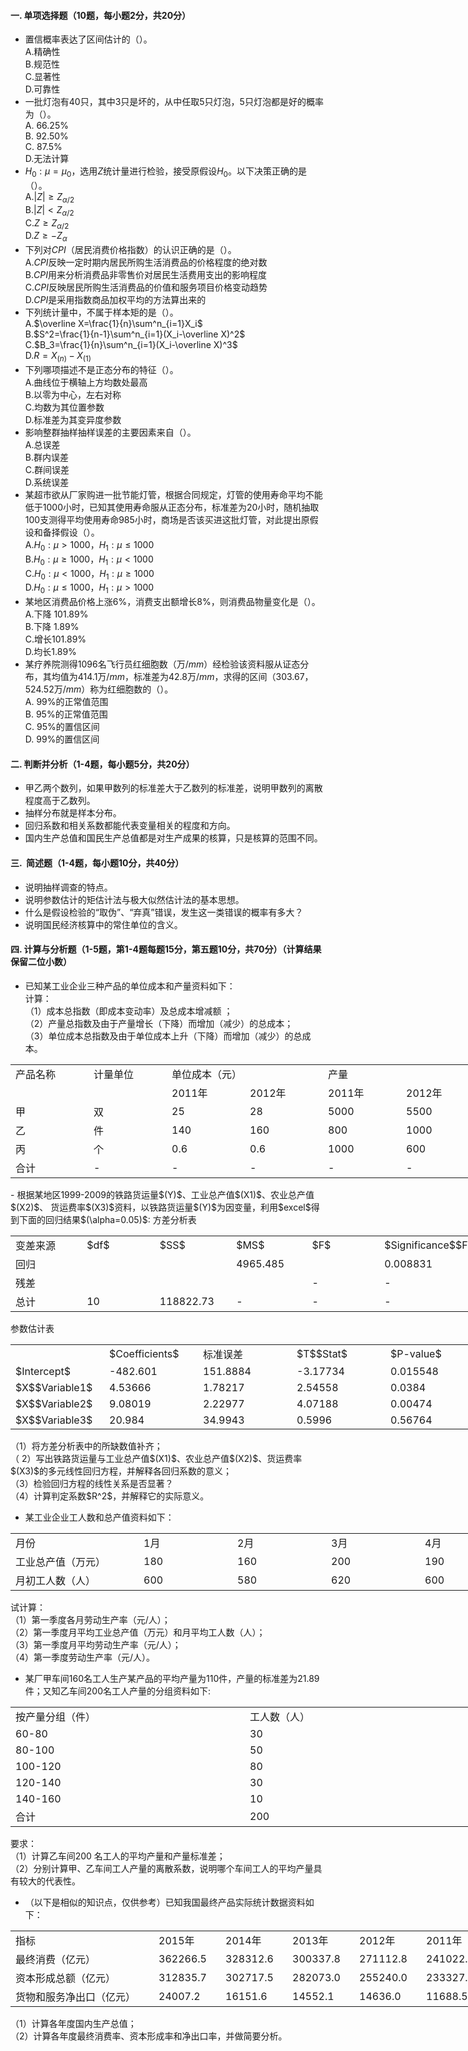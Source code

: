 #### 一. 单项选择题（10题，每小题2分，共20分）


 -  置信概率表达了区间估计的（）。<br />A.精确性<br />B.规范性<br />C.显著性<br />D.可靠性 
-  一批灯泡有40只，其中3只是坏的，从中任取5只灯泡，5只灯泡都是好的概率为（）。<br />A. 66.25%<br />B. 92.50%<br />C. 87.5%<br />D.无法计算 
-  $H_0:μ=\mu_0$，选用$Z$统计量进行检验，接受原假设$H_0$。以下决策正确的是（）。<br />A.$|Z|≥Z_{\alpha/2}$<br />B.$|Z|<Z_{\alpha/2}$<br />C.$Z≥Z_{\alpha/2}$<br />D.$Z≥-Z_{\alpha}$ 
-  下列对$CPI$（居民消费价格指数）的认识正确的是（）。<br />A.$CPI$反映一定时期内居民所购生活消费品的价格程度的绝对数<br />B.$CPI$用来分析消费品非零售价对居民生活费用支出的影响程度<br />C.$CPI$反映居民所购生活消费品的价值和服务项目价格变动趋势<br />D.$CPI$是采用指数商品加权平均的方法算出来的 
-  下列统计量中，不属于样本矩的是（）。<br />A.$\overline X=\frac{1}{n}\sum^n_{i=1}X_i$<br />B.$S^2=\frac{1}{n-1}\sum^n_{i=1}(X_i-\overline X)^2$<br />C.$B_3=\frac{1}{n}\sum^n_{i=1}(X_i-\overline X)^3$<br />D.$R=X_{(n)}-X_{(1)}$ 
-  下列哪项描述不是正态分布的特征（）。<br />A.曲线位于横轴上方均数处最高<br />B.以零为中心，左右对称<br />C.均数为其位置参数<br />D.标准差为其变异度参数 
-  影响整群抽样抽样误差的主要因素来自（）。<br />A.总误差<br />B.群内误差<br />C.群间误差<br />D.系统误差 
-  某超市欲从厂家购进一批节能灯管，根据合同规定，灯管的使用寿命平均不能低于1000小时，已知其使用寿命服从正态分布，标准差为20小时，随机抽取100支测得平均使用寿命985小时，商场是否该买进这批灯管，对此提出原假设和备择假设（）。<br />A.$H_0:\mu>1000，H_1:\mu \leq 1000$<br />B.$H_0:\mu\geq1000，H_1:\mu <1000$<br />C.$H_0:\mu<1000，H_1:\mu \geq1000$<br />D.$H_0:\mu\leq1000，H_1:\mu >1000$ 
-  某地区消费品价格上涨6%，消费支出额增长8%，则消费品物量变化是（）。<br />A.下降 101.89%<br />B.下降 1.89%<br />C.增长101.89%<br />D.均长1.89% 
-  某疗养院测得1096名飞行员红细胞数（万/$mm$）经检验该资料服从证态分布，其均值为414.1万/$mm$，标准差为42.8万/$mm$，求得的区间（303.67，524.52万/$mm$）称为红细胞数的（）。<br />A. 99%的正常值范围<br />B. 95%的正常值范围<br />C. 95%的置信区间<br />D. 99%的置信区间 


 #### 二. 判断并分析（1-4题，每小题5分，共20分）


 - 甲乙两个数列，如果甲数列的标准差大于乙数列的标准差，说明甲数列的离散程度高于乙数列。
- 抽样分布就是样本分布。
- 回归系数和相关系数都能代表变量相关的程度和方向。
- 国内生产总值和国民生产总值都是对生产成果的核算，只是核算的范围不同。


 #### 三.  简述题（1-4题，每小题10分，共40分）


 - 说明抽样调查的特点。
- 说明参数估计的矩估计法与极大似然估计法的基本思想。
- 什么是假设检验的“取伪”、“弃真”错误，发生这一类错误的概率有多大？
- 说明国民经济核算中的常住单位的含义。


 #### 四. 计算与分析题（1-5题，第1-4题每题15分，第五题10分，共70分）（计算结果保留二位小数）


 -  已知某工业企业三种产品的单位成本和产量资料如下： <br />计算：<br />（1）成本总指数（即成本变动率）及总成本增减额 ；<br />（2）产量总指数及由于产量增长（下降）而增加（减少）的总成本；<br />（3）单位成本总指数及由于单位成本上升（下降）而增加（减少）的总成本。 
<table data-lake-id="2fb54b88" id="2fb54b88" margin="true" class="lake-table" style="width: 750px"><colgroup><col width="125"><col width="125"><col width="125"><col width="125"><col width="125"><col width="125"></colgroup><tbody><tr data-lake-id="ube665bf3" id="ube665bf3"><td data-lake-id="u9e8a527f" id="u9e8a527f">产品名称
 </td><td data-lake-id="udbb91e9e" id="udbb91e9e">计量单位
 </td><td data-lake-id="udcca939f" id="udcca939f">单位成本（元）
 </td><td data-lake-id="uaf2b9501" id="uaf2b9501"></td><td data-lake-id="udf7d3e55" id="udf7d3e55">产量
 </td><td data-lake-id="u91cb6797" id="u91cb6797"></td></tr><tr data-lake-id="ue71342ec" id="ue71342ec"><td data-lake-id="u1d42aaea" id="u1d42aaea"></td><td data-lake-id="u6b733b5b" id="u6b733b5b"></td><td data-lake-id="u780bd582" id="u780bd582">2011年
 </td><td data-lake-id="uf1d08053" id="uf1d08053">2012年
 </td><td data-lake-id="u145e2c75" id="u145e2c75">2011年
 </td><td data-lake-id="uddfb88f7" id="uddfb88f7">2012年
 </td></tr><tr data-lake-id="u0cc51125" id="u0cc51125"><td data-lake-id="uf2641bee" id="uf2641bee">甲
 </td><td data-lake-id="u986147d8" id="u986147d8">双
 </td><td data-lake-id="ucf2701d8" id="ucf2701d8">25
 </td><td data-lake-id="udc834f77" id="udc834f77">28
 </td><td data-lake-id="ucefa75eb" id="ucefa75eb">5000
 </td><td data-lake-id="u481509b1" id="u481509b1">5500
 </td></tr><tr data-lake-id="u316d843a" id="u316d843a"><td data-lake-id="u10ac6618" id="u10ac6618">乙
 </td><td data-lake-id="u87fe5f80" id="u87fe5f80">件
 </td><td data-lake-id="u5fb5186f" id="u5fb5186f">140
 </td><td data-lake-id="u9f6ef69b" id="u9f6ef69b">160
 </td><td data-lake-id="ubd4f6210" id="ubd4f6210">800
 </td><td data-lake-id="ufcb5ccb3" id="ufcb5ccb3">1000
 </td></tr><tr data-lake-id="u185f97f7" id="u185f97f7"><td data-lake-id="uc6e92f0f" id="uc6e92f0f">丙
 </td><td data-lake-id="uda04bb82" id="uda04bb82">个
 </td><td data-lake-id="u11064208" id="u11064208">0.6
 </td><td data-lake-id="u35ebd092" id="u35ebd092">0.6
 </td><td data-lake-id="u785c148f" id="u785c148f">1000
 </td><td data-lake-id="u57dd0f9c" id="u57dd0f9c">600
 </td></tr><tr data-lake-id="ucbfe7fcc" id="ucbfe7fcc"><td data-lake-id="u167adef9" id="u167adef9">合计
 </td><td data-lake-id="uf28ca79e" id="uf28ca79e">-
 </td><td data-lake-id="uf1c25bea" id="uf1c25bea">-
 </td><td data-lake-id="u01705cdc" id="u01705cdc">-
 </td><td data-lake-id="u5714bb0a" id="u5714bb0a">-
 </td><td data-lake-id="u9109ccc0" id="u9109ccc0">-
 </td></tr></tbody></table>-  根据某地区1999-2009的铁路货运量$(Y)$、工业总产值$(X1)$、农业总产值$(X2)$、 货运费率$(X3)$资料，以铁路货运量$(Y)$为因变量，利用$excel$得到下面的回归结果$(\alpha=0.05)$:
方差分析表 
 <table data-lake-id="edc0bbc4" id="edc0bbc4" margin="true" class="lake-table" style="width: 750px"><colgroup><col width="125"><col width="125"><col width="125"><col width="125"><col width="125"><col width="125"></colgroup><tbody><tr data-lake-id="u7e714881" id="u7e714881"><td data-lake-id="u0eaced5e" id="u0eaced5e">变差来源
 </td><td data-lake-id="u1e06a416" id="u1e06a416">$df$
 </td><td data-lake-id="u7f59b337" id="u7f59b337">$SS$
 </td><td data-lake-id="uc3d46e51" id="uc3d46e51">$MS$
 </td><td data-lake-id="uf16c279c" id="uf16c279c">$F$
 </td><td data-lake-id="u8b173bd7" id="u8b173bd7">$Significance$$F$
 </td></tr><tr data-lake-id="ud86203de" id="ud86203de"><td data-lake-id="u86f4fbc0" id="u86f4fbc0">回归
 </td><td data-lake-id="uecf9e1dd" id="uecf9e1dd"></td><td data-lake-id="u5a678de4" id="u5a678de4"></td><td data-lake-id="u197ee6c1" id="u197ee6c1">4965.485
 </td><td data-lake-id="u1af56965" id="u1af56965"></td><td data-lake-id="u763a494d" id="u763a494d">0.008831
 </td></tr><tr data-lake-id="ue106ff85" id="ue106ff85"><td data-lake-id="u79086bde" id="u79086bde">残差
 </td><td data-lake-id="uc7107d86" id="uc7107d86"></td><td data-lake-id="uaa2ce4bd" id="uaa2ce4bd"></td><td data-lake-id="u2cceeb3c" id="u2cceeb3c"></td><td data-lake-id="uf6e1a25e" id="uf6e1a25e">-
 </td><td data-lake-id="u1e173c1c" id="u1e173c1c">-
 </td></tr><tr data-lake-id="u955bdbcb" id="u955bdbcb"><td data-lake-id="u0ea4fd50" id="u0ea4fd50">总计
 </td><td data-lake-id="u714a74da" id="u714a74da">10
 </td><td data-lake-id="u9ab36154" id="u9ab36154">118822.73
 </td><td data-lake-id="u7c2b372a" id="u7c2b372a">-
 </td><td data-lake-id="ufbf6abad" id="ufbf6abad">-
 </td><td data-lake-id="u3c345ef8" id="u3c345ef8">-
 </td></tr></tbody></table>参数估计表 
 <table data-lake-id="c20b3d4c" id="c20b3d4c" margin="true" class="lake-table" style="width: 750px"><colgroup><col width="150"><col width="150"><col width="150"><col width="150"><col width="150"></colgroup><tbody><tr data-lake-id="u351855bb" id="u351855bb"><td data-lake-id="u3e221f92" id="u3e221f92"></td><td data-lake-id="u82938dfc" id="u82938dfc">$Coefficients$
 </td><td data-lake-id="u4ef25243" id="u4ef25243">标准误差
 </td><td data-lake-id="u4dbd0649" id="u4dbd0649">$T$$Stat$
 </td><td data-lake-id="u0ed2bb07" id="u0ed2bb07">$P-value$
 </td></tr><tr data-lake-id="u04f0d31a" id="u04f0d31a"><td data-lake-id="u15639416" id="u15639416">$Intercept$
 </td><td data-lake-id="u7a6ade14" id="u7a6ade14">-482.601
 </td><td data-lake-id="ua1b44583" id="ua1b44583">151.8884
 </td><td data-lake-id="uef0b4c3e" id="uef0b4c3e">-3.17734
 </td><td data-lake-id="ufb87ede4" id="ufb87ede4">0.015548
 </td></tr><tr data-lake-id="u0847d3d6" id="u0847d3d6"><td data-lake-id="uc0f6b39b" id="uc0f6b39b">$X$$Variable1$
 </td><td data-lake-id="uce18ee73" id="uce18ee73">4.53666
 </td><td data-lake-id="ud4058214" id="ud4058214">1.78217
 </td><td data-lake-id="u5402cf73" id="u5402cf73">2.54558
 </td><td data-lake-id="u7ac86b31" id="u7ac86b31">0.0384
 </td></tr><tr data-lake-id="u75114a77" id="u75114a77"><td data-lake-id="u780d283f" id="u780d283f">$X$$Variable2$
 </td><td data-lake-id="u68ad4935" id="u68ad4935">9.08019
 </td><td data-lake-id="u4339837a" id="u4339837a">2.22977
 </td><td data-lake-id="uab837716" id="uab837716">4.07188
 </td><td data-lake-id="u76ff0fec" id="u76ff0fec">0.00474
 </td></tr><tr data-lake-id="u3b324668" id="u3b324668"><td data-lake-id="uc3a45dbf" id="uc3a45dbf">$X$$Variable3$
 </td><td data-lake-id="u7b728800" id="u7b728800">20.984
 </td><td data-lake-id="u47959fc2" id="u47959fc2">34.9943
 </td><td data-lake-id="u8630ae9f" id="u8630ae9f">0.5996
 </td><td data-lake-id="u007d846b" id="u007d846b">0.56764
 </td></tr></tbody></table>（1）将方差分析表中的所缺数值补齐；<br />（ 2）写出铁路货运量与工业总产值$(X1)$、农业总产值$(X2)$、货运费率$(X3)$的多元线性回归方程，并解释各回归系数的意义；<br />（3）检验回归方程的线性关系是否显著？<br />（4）计算判定系数$R^2$，并解释它的实际意义。 
 ​

 -  某工业企业工人数和总产值资料如下： 
<table data-lake-id="r2bAI" id="r2bAI" margin="true" class="lake-table" style="width: 805px"><colgroup><col width="205"><col width="150"><col width="150"><col width="150"><col width="150"></colgroup><tbody><tr data-lake-id="ueb66b881" id="ueb66b881"><td data-lake-id="u667c33d3" id="u667c33d3">月份
 </td><td data-lake-id="u5cf3bfa4" id="u5cf3bfa4">1月
 </td><td data-lake-id="ub2677117" id="ub2677117">2月
 </td><td data-lake-id="u2e5cbb4a" id="u2e5cbb4a">3月
 </td><td data-lake-id="u73ff8322" id="u73ff8322">4月
 </td></tr><tr data-lake-id="uf4e81b0d" id="uf4e81b0d"><td data-lake-id="u261797cb" id="u261797cb">工业总产值（万元）
 </td><td data-lake-id="ud2acac26" id="ud2acac26">180
 </td><td data-lake-id="u8fd20f23" id="u8fd20f23">160
 </td><td data-lake-id="uad3bfb54" id="uad3bfb54">200
 </td><td data-lake-id="uaeed1d07" id="uaeed1d07">190
 </td></tr><tr data-lake-id="u9eccd6e0" id="u9eccd6e0"><td data-lake-id="ucbd9bc62" id="ucbd9bc62">月初工人数（人）
 </td><td data-lake-id="u6b5e62cd" id="u6b5e62cd">600
 </td><td data-lake-id="uf2a82c94" id="uf2a82c94">580
 </td><td data-lake-id="u95394b14" id="u95394b14">620
 </td><td data-lake-id="u67deef0d" id="u67deef0d">600
 </td></tr></tbody></table>试计算：<br />（1）第一季度各月劳动生产率（元/人）；<br />（2）第一季度月平均工业总产值（万元）和月平均工人数（人）；<br />（3）第一季度月平均劳动生产率（元/人）；<br />（4）第一季度劳动生产率（元/人）。 
 ​

 -  某厂甲车间160名工人生产某产品的平均产量为110件，产量的标准差为21.89件；又知乙车间200名工人产量的分组资料如下: 
<table data-lake-id="mTlWn" id="mTlWn" margin="true" class="lake-table" style="width: 750px"><colgroup><col width="375"><col width="375"></colgroup><tbody><tr data-lake-id="u7518ef9b" id="u7518ef9b"><td data-lake-id="u1fece137" id="u1fece137">按产量分组（件）
 </td><td data-lake-id="u5c1de2e3" id="u5c1de2e3">工人数（人）
 </td></tr><tr data-lake-id="u52acda28" id="u52acda28"><td data-lake-id="ua4206877" id="ua4206877">60-80
 </td><td data-lake-id="u7b953822" id="u7b953822">30
 </td></tr><tr data-lake-id="u3add0b46" id="u3add0b46"><td data-lake-id="ufe46b71b" id="ufe46b71b">80-100
 </td><td data-lake-id="ufbbd6389" id="ufbbd6389">50
 </td></tr><tr data-lake-id="ud215c98a" id="ud215c98a"><td data-lake-id="uec8836c4" id="uec8836c4">100-120
 </td><td data-lake-id="u0bf62014" id="u0bf62014">80
 </td></tr><tr data-lake-id="ubecdbc15" id="ubecdbc15"><td data-lake-id="ue8a70ebb" id="ue8a70ebb">120-140
 </td><td data-lake-id="u602e5549" id="u602e5549">30
 </td></tr><tr data-lake-id="u0b1e320b" id="u0b1e320b"><td data-lake-id="u8292289a" id="u8292289a">140-160
 </td><td data-lake-id="u4855f2d7" id="u4855f2d7">10
 </td></tr><tr data-lake-id="u341b8719" id="u341b8719"><td data-lake-id="u9f00ab63" id="u9f00ab63">合计
 </td><td data-lake-id="u4e3bf145" id="u4e3bf145">200
 </td></tr></tbody></table>要求：<br />（1）计算乙车间200 名工人的平均产量和产量标准差；<br />（2）分别计算甲、乙车间工人产量的离散系数，说明哪个车间工人的平均产量具有较大的代表性。 
 ​

 -  （以下是相似的知识点，仅供参考）已知我国最终产品实际统计数据资料如下： 
<table data-lake-id="yp64s" id="yp64s" margin="true" class="lake-table" style="width: 871px"><colgroup><col width="229"><col width="107"><col width="107"><col width="107"><col width="107"><col width="107"><col width="107"></colgroup><tbody><tr data-lake-id="u79c4d777" id="u79c4d777"><td data-lake-id="u10686093" id="u10686093">指标
 </td><td data-lake-id="u32eb4196" id="u32eb4196">2015年
 </td><td data-lake-id="u38f1b7f7" id="u38f1b7f7">2014年
 </td><td data-lake-id="u074358fa" id="u074358fa">2013年
 </td><td data-lake-id="ua226f997" id="ua226f997">2012年
 </td><td data-lake-id="ud9c2bb4f" id="ud9c2bb4f">2011年
 </td><td data-lake-id="ua9bf0404" id="ua9bf0404">2010年
 </td></tr><tr data-lake-id="uc09bec9c" id="uc09bec9c"><td data-lake-id="ud710b444" id="ud710b444">最终消费（亿元）
 </td><td data-lake-id="u663ffdf8" id="u663ffdf8">362266.5
 </td><td data-lake-id="u9d3bdb63" id="u9d3bdb63">328312.6
 </td><td data-lake-id="u4e5bde8e" id="u4e5bde8e">300337.8
 </td><td data-lake-id="uf00feefa" id="uf00feefa">271112.8
 </td><td data-lake-id="u8a3f6d19" id="u8a3f6d19">241022.1
 </td><td data-lake-id="uf5cce6eb" id="uf5cce6eb">198998.1
 </td></tr><tr data-lake-id="u41c75849" id="u41c75849"><td data-lake-id="ud33ab12f" id="ud33ab12f">资本形成总额（亿元）
 </td><td data-lake-id="u60566ff0" id="u60566ff0">312835.7
 </td><td data-lake-id="u68813b33" id="u68813b33">302717.5
 </td><td data-lake-id="u9782ba98" id="u9782ba98">282073.0
 </td><td data-lake-id="u7d7de9ef" id="u7d7de9ef">255240.0
 </td><td data-lake-id="u1b0e24ee" id="u1b0e24ee">233327.2
 </td><td data-lake-id="uaa9de062" id="uaa9de062">196653.1
 </td></tr><tr data-lake-id="u303bb235" id="u303bb235"><td data-lake-id="u4ffc8bea" id="u4ffc8bea">货物和服务净出口（亿元）
 </td><td data-lake-id="uea7b3595" id="uea7b3595">24007.2
 </td><td data-lake-id="u4d225aa0" id="u4d225aa0">16151.6
 </td><td data-lake-id="u5c56cbb8" id="u5c56cbb8">14552.1
 </td><td data-lake-id="ubf236a48" id="ubf236a48">14636.0
 </td><td data-lake-id="u6f8ffb78" id="u6f8ffb78">11688.5
 </td><td data-lake-id="uc9cb124f" id="uc9cb124f">15057.1
 </td></tr></tbody></table>（1）计算各年度国内生产总值；<br />（2）计算各年度最终消费率、资本形成率和净出口率，并做简要分析。 
 